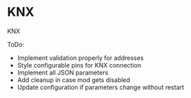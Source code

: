 # KNX

KNX

ToDo:
- Implement validation properly for addresses
- Style configurable pins for KNX connection
- Implement all JSON parameters
- Add cleanup in case mod gets disabled
- Update configuration if parameters change without restart